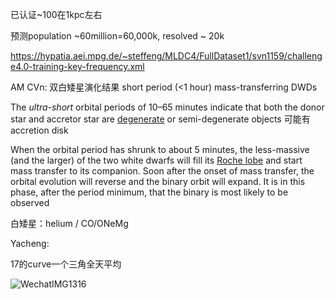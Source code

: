 已认证~100在1kpc左右

预测population ~60million=60,000k, resolved ~ 20k







https://hypatia.aei.mpg.de/~steffeng/MLDC4/FullDataset1/svn1159/challenge4.0-training-key-frequency.xml



AM CVn: 双白矮星演化结果 short period  (<1 hour) mass-transferring DWDs 

The *ultra-short* orbital periods of 10–65 minutes indicate that both the donor star and accretor star are [degenerate](https://en.wikipedia.org/wiki/Degenerate_matter) or semi-degenerate objects 可能有accretion disk

When the orbital period has shrunk to about 5 minutes, the less-massive (and the larger) of the two white dwarfs will fill its [Roche lobe](https://en.wikipedia.org/wiki/Roche_lobe) and start mass transfer to its companion. Soon after the onset of mass transfer, the orbital evolution will reverse and the binary orbit will expand. It is in this phase, after the period minimum, that the binary is most likely to be observed

白矮星：helium / CO/ONeMg



Yacheng:

17的curve一个三角全天平均

![WechatIMG1316](/Users/liuchang/Documents/Notes/note/WechatIMG1316.png)